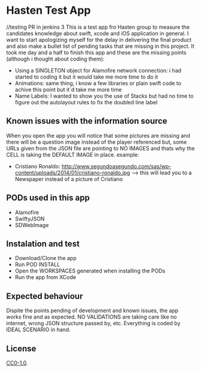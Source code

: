 # Hasten Test App
//testing PR in jenkins 3
This is a test app fro Hasten group to measure the candidates knowledge about swift, xcode and iOS application in general.
I want to start apologizing myself for the delay in delivering the final product and also make a bullet list of pending tasks that are missing in this project. It took me day and a half to finish this app and these are the missing points (although i thought about coding them):

- Using a SINGLETON object for Alamofire network connection: i had started to coding it but it would take me more time to do it
- Animations: same thing, i know a few libraries or plain swift code to achive this point but it´d take me more time
- Name Labels: I wanted to show you the use of Stacks but had no time to figure out the autolayout rules to fix the doubled line label


## Known issues with the information source

When you open the app you will notice that some pictures are missing and there will be a question image instead of the player referenced but, some URLs given from the JSON file are pointing to NO IMAGES and thats why the CELL is taking the DEFAULT IMAGE in place. example:

- Cristiano Ronaldo: http://www.segundoasegundo.com/sas/wp-content/uploads/2014/01/cristiano-ronaldo.jpg  --> this will lead you to a Newspaper instead of a picture of Cristiano

## PODs used in this app

- Alamofire
- SwiftyJSON
- SDWebImage

## Instalation and test

- Download/Clone the app
- Run POD INSTALL
- Open the WORKSPACES generated when installing the PODs
- Run the app from XCode

## Expected behaviour

Dispite the points pending of development and known issues, the app works fine and as expected. NO VALIDATIONS are taking care like no internet, wrong JSON structure passed by, etc. Everything is coded by IDEAL SCENARIO in hand.

## License

[CC0-1.0](./LICENSE).
